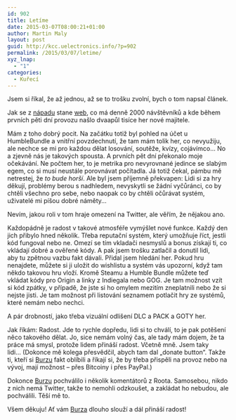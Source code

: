 ```yaml
---
id: 902
title: Letíme
date: 2015-03-07T08:00:21+01:00
author: Martin Maly
layout: post
guid: http://kcc.uelectronics.info/?p=902
permalink: /2015/03/07/letime/
xyz_lnap:
  - "1"
categories:
  - Kuřecí
---
```

Jsem si říkal, že až jednou, až se to trošku zvolní, bych o tom napsal článek.

Jak se z [nápadu](http://kcc.uelectronics.info/2015/03/01/burza/ "Burza") stane [web](http://oldplayer.cz/burza/), co má denně 2000 návštěvníků a kde během prvních pěti dní provozu našlo dvaapůl tisíce her nové majitele.

Mám z toho dobrý pocit. Na začátku totiž byl pohled na účet u HumbleBundle a vnitřní povzdechnutí, že tam mám tolik her, co nevyužiju, ale nechce se mi pro každou dělat losování, soutěže, kvízy, cojávímco&#8230; No a zjevně nás je takových spousta. A prvních pět dní překonalo moje očekávání. Ne počtem her, to je metrika pro nevyrovnané jedince se slabým egem, co si musí neustále porovnávat počítadla. Já totiž čekal, pámbu mě netrestej, že _to bude horší_. Ale byl jsem příjemně překvapen: Lidi si za hry děkují, problémy berou s nadhledem, nevyskytli se žádní vyčůránci, co by chtěli všechno pro sebe, nebo naopak co by chtěli očůrávat systém, uživatelé mi píšou dobré náměty&#8230;

Nevím, jakou roli v tom hraje omezení na Twitter, ale věřím, že nějakou ano.

Každopádně je radost v takové atmosféře vymýšlet nové funkce. Každý den jich přibylo hned několik. Třeba reputační systém, který umožňuje říct, jestli kód fungoval nebo ne. Omezí se tím vkladači nesmyslů a bonus získají ti, co vkládají dobré a ověřené kódy. A pak jsem trošku zatlačil a donutil lidi, aby tu zpětnou vazbu fakt dávali. Přidal jsem hledání her. Pokud hru nenajdete, můžete si ji uložit do wishlistu a systém vás upozorní, když tam někdo takovou hru vloží. Kromě Steamu a Humble Bundle můžete teď vkládat kódy pro Origin a linky z Indiegala nebo GOG. Je tam možnost vzít si kód zpátky, v případě, že jste si ho omylem mezitím zneplatnili nebo že si nejste jisti. Je tam možnost při listování seznamem potlačit hry ze systémů, které nemám nebo nechci.

A pár drobností, jako třeba vizuální odlišení DLC a PACK a GOTY her.

Jak říkám: Radost. Jde to rychle dopředu, lidi si to chválí, to je pak potěšení něco takového dělat. Jo, sice nemám volný čas, ale tady mám dojem, že ta práce má smysl, protože lidem přináší radost. Včetně mně. Jsem taky lidi&#8230; (Dokonce mě kolega přesvědčil, abych tam dal &#8222;donate button&#8220;. Takže ti, kteří si [Burzu](http://oldplayer.cz/burza/) fakt oblíbili a říkají si, že by třeba přispěli na provoz nebo na vývoj, mají možnost &#8211; přes Bitcoiny i přes PayPal.)

Dokonce [Burzu](http://oldplayer.cz/burza/) pochválilo i několik komentátorů z Roota. Samosebou, nikdo z nich nemá Twitter, takže to nemohli odzkoušet, a zakládat ho nebudou, ale pochválili. Těší mě to.

Všem děkuju! Ať vám [Burza](http://oldplayer.cz/burza/) dlouho slouží a dál přináší radost!